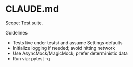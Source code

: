 # CLAUDE.md

Scope: Test suite.

Guidelines
- Tests live under tests/ and assume Settings defaults
- Initialize logging if needed; avoid hitting network
- Use AsyncMock/MagicMock; prefer deterministic data
- Run via: pytest -q
